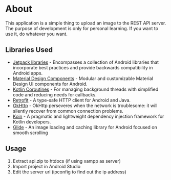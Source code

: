 # About

This application is a simple thing to upload an image to the REST API server. The purpose of development is only for personal learning. If you want to use it, do whatever you want.

## Libraries Used
- [Jetpack libraries][1] - Encompasses a collection of Android libraries that incorporate best practices and provide backwards compatibility in Android apps.
- [Material Design Components][2] - Modular and customizable Material Design UI components for Android.
- [Kotlin Coroutines][3] - For managing background threads with simplified code and reducing needs for callbacks.
- [Retrofit][4] - A type-safe HTTP client for Android and Java.
- [OkHttp][5] - OkHttp perseveres when the network is troublesome: it will silently recover from common connection problems.
- [Koin][6] - A pragmatic and lightweight dependency injection framework for Kotlin developers.
- [Glide][7] - An image loading and caching library for Android focused on smooth scrolling


## Usage

1. Extract api.zip to htdocs (if using xampp as server)
2. Import project in Android Studio
3. Edit the server url (ipconfig to find out the ip address)

[1]: https://developer.android.com/jetpack/androidx/explorer
[2]: https://material.io/develop/android
[3]: https://kotlinlang.org/docs/reference/coroutines-overview.html
[4]: https://square.github.io/retrofit/
[5]: https://square.github.io/okhttp/
[6]: https://insert-koin.io/
[7]: https://github.com/bumptech/glide
